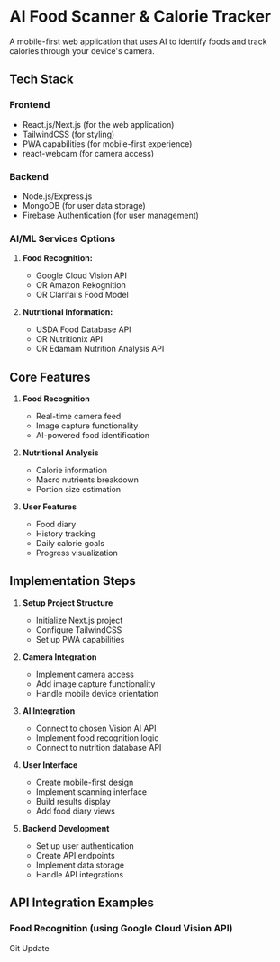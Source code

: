 # AI Food Scanner & Calorie Tracker

A mobile-first web application that uses AI to identify foods and track calories through your device's camera.

## Tech Stack

### Frontend
- React.js/Next.js (for the web application)
- TailwindCSS (for styling)
- PWA capabilities (for mobile-first experience)
- react-webcam (for camera access)

### Backend
- Node.js/Express.js
- MongoDB (for user data storage)
- Firebase Authentication (for user management)

### AI/ML Services Options

1. **Food Recognition:**
   - Google Cloud Vision API
   - OR Amazon Rekognition
   - OR Clarifai's Food Model
   
2. **Nutritional Information:**
   - USDA Food Database API
   - OR Nutritionix API
   - OR Edamam Nutrition Analysis API

## Core Features

1. **Food Recognition**
   - Real-time camera feed
   - Image capture functionality
   - AI-powered food identification
   
2. **Nutritional Analysis**
   - Calorie information
   - Macro nutrients breakdown
   - Portion size estimation
   
3. **User Features**
   - Food diary
   - History tracking
   - Daily calorie goals
   - Progress visualization

## Implementation Steps

1. **Setup Project Structure**
   - Initialize Next.js project
   - Configure TailwindCSS
   - Set up PWA capabilities

2. **Camera Integration**
   - Implement camera access
   - Add image capture functionality
   - Handle mobile device orientation

3. **AI Integration**
   - Connect to chosen Vision AI API
   - Implement food recognition logic
   - Connect to nutrition database API

4. **User Interface**
   - Create mobile-first design
   - Implement scanning interface
   - Build results display
   - Add food diary views

5. **Backend Development**
   - Set up user authentication
   - Create API endpoints
   - Implement data storage
   - Handle API integrations

## API Integration Examples

### Food Recognition (using Google Cloud Vision API)

Git Update 